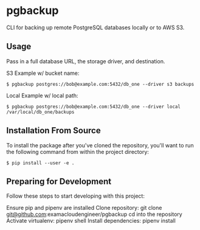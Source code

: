 pgbackup
========
CLI for backing up remote PostgreSQL databases locally or to AWS S3.

## Usage
Pass in a full database URL, the storage driver, and destination.

S3 Example w/ bucket name:
```
$ pgbackup postgres://bob@example.com:5432/db_one --driver s3 backups
```
Local Example w/ local path:

```
$ pgbackup postgres://bob@example.com:5432/db_one --driver local /var/local/db_one/backups
```

## Installation From Source
To install the package after you've cloned the repository, you'll want to run the following command from within the project directory:

```
$ pip install --user -e .
```

## Preparing for Development
Follow these steps to start developing with this project:

Ensure pip and pipenv are installed
Clone repository: git clone git@github.com:examacloudengineer/pgbackup
cd into the repository
Activate virtualenv: pipenv shell
Install dependencies: pipenv install
